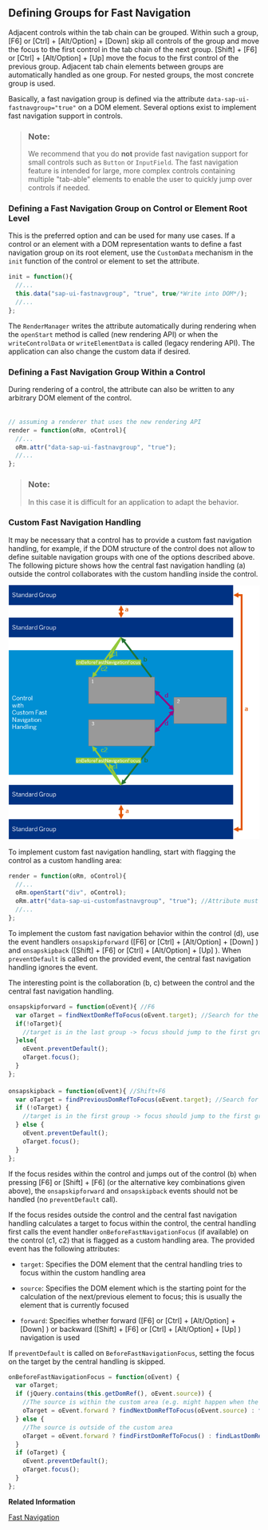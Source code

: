 <!-- loio10b14c7284ba48a185ae2046db470706 -->

## Defining Groups for Fast Navigation

Adjacent controls within the tab chain can be grouped. Within such a group, [F6\] or [Ctrl\] + [Alt/Option\] + [Down\] skip all controls of the group and move the focus to the first control in the tab chain of the next group. [Shift\] + [F6\]  or [Ctrl\] + [Alt/Option\] + [Up\]  move the focus to the first control of the previous group. Adjacent tab chain elements between groups are automatically handled as one group. For nested groups, the most concrete group is used.

Basically, a fast navigation group is defined via the attribute `data-sap-ui-fastnavgroup="true"` on a DOM element. Several options exist to implement fast navigation support in controls.

> ### Note:  
> We recommend that you do **not** provide fast navigation support for small controls such as `Button` or `InputField`. The fast navigation feature is intended for large, more complex controls containing multiple "tab-able" elements to enable the user to quickly jump over controls if needed.



### Defining a Fast Navigation Group on Control or Element Root Level

This is the preferred option and can be used for many use cases. If a control or an element with a DOM representation wants to define a fast navigation group on its root element, use the `CustomData` mechanism in the `init` function of the control or element to set the attribute.

```js
init = function(){
  //...
  this.data("sap-ui-fastnavgroup", "true", true/*Write into DOM*/);
  //...
};

```

The `RenderManager` writes the attribute automatically during rendering when the `openStart` method is called \(new rendering API\) or when the `writeControlData` or `writeElementData` is called \(legacy rendering API\). The application can also change the custom data if desired.



### Defining a Fast Navigation Group Within a Control

During rendering of a control, the attribute can also be written to any arbitrary DOM element of the control.

```js

// assuming a renderer that uses the new rendering API
render = function(oRm, oControl){
  //...
  oRm.attr("data-sap-ui-fastnavgroup", "true");
  //...
};

```

> ### Note:  
> In this case it is difficult for an application to adapt the behavior.



### Custom Fast Navigation Handling

It may be necessary that a control has to provide a custom fast navigation handling, for example, if the DOM structure of the control does not allow to define suitable navigation groups with one of the options described above. The following picture shows how the central fast navigation handling \(a\) outside the control collaborates with the custom handling inside the control.

![](images/loiofd10658b749c45f39ad27a45a414fae0_LowRes.png)

To implement custom fast navigation handling, start with flagging the control as a custom handling area:

```js
render = function(oRm, oControl){
  //...
  oRm.openStart("div", oControl);
  oRm.attr("data-sap-ui-customfastnavgroup", "true"); //Attribute must be on the root element of the control.
  //...
};

```

To implement the custom fast navigation behavior within the control \(d\), use the event handlers `onsapskipforward` \([F6\] or [Ctrl\] + [Alt/Option\] + [Down\] \) and `onsapskipback` \([Shift\] + [F6\]  or [Ctrl\] + [Alt/Option\] + [Up\] \). When `preventDefault` is called on the provided event, the central fast navigation handling ignores the event.

The interesting point is the collaboration \(b, c\) between the control and the central fast navigation handling.

```js
onsapskipforward = function(oEvent){ //F6
  var oTarget = findNextDomRefToFocus(oEvent.target); //Search for the next DOM element within the control which should be focused.
  if(!oTarget){
    //target is in the last group -> focus should jump to the first group after the control (done by the central handling, preventDefault not called)
  }else{
    oEvent.preventDefault();
    oTarget.focus();
  }
};

onsapskipback = function(oEvent){ //Shift+F6
  var oTarget = findPreviousDomRefToFocus(oEvent.target); //Search for the previous DOM element within the control which should be focused.
  if (!oTarget) {
    //target is in the first group -> focus should jump to the first group before the control (done by the central handling, preventDefault not called)
  } else {
    oEvent.preventDefault();
    oTarget.focus();
  }
};

```

If the focus resides within the control and jumps out of the control \(b\) when pressing [F6\] or [Shift\] + [F6\]  \(or the alternative key combinations given above\), the `onsapskipforward` and `onsapskipback` events should not be handled \(no `preventDefault` call\).

If the focus resides outside the control and the central fast navigation handling calculates a target to focus within the control, the central handling first calls the event handler `onBeforeFastNavigationFocus` \(if available\) on the control \(c1, c2\) that is flagged as a custom handling area. The provided event has the following attributes:

-   `target`: Specifies the DOM element that the central handling tries to focus within the custom handling area

-   `source`: Specifies the DOM element which is the starting point for the calculation of the next/previous element to focus; this is usually the element that is currently focused

-   `forward`: Specifies whether forward \([F6\] or [Ctrl\] + [Alt/Option\] + [Down\] \) or backward \([Shift\] + [F6\]  or [Ctrl\] + [Alt/Option\] + [Up\] \) navigation is used


If `preventDefault` is called on `BeforeFastNavigationFocus`, setting the focus on the target by the central handling is skipped.

```js
onBeforeFastNavigationFocus = function(oEvent) {
  var oTarget;
  if (jQuery.contains(this.getDomRef(), oEvent.source)) {
    //The source is within the custom area (e.g. might happen when the focus is on a popup which is attached to an element within the custom area)
    oTarget = oEvent.forward ? findNextDomRefToFocus(oEvent.source) : findPreviousDomRefToFocus(oEvent.source);
  } else {
    //The source is outside of the custom area
    oTarget = oEvent.forward ? findFirstDomRefToFocus() : findLastDomRefToFocus();
  }
  if (oTarget) {
    oEvent.preventDefault();
    oTarget.focus();
  }
};

```

**Related Information**  


[Fast Navigation](../05_Developing_Apps/fast-navigation-d23e2cf.md "Adjacent controls within the tab chain can be grouped for fast navigation using keyboard shortcuts.")

